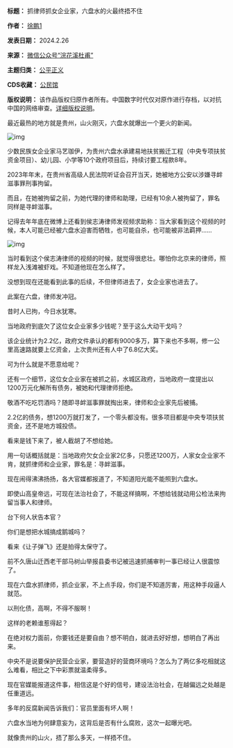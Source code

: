 

**标题：** 抓律师抓女企业家，六盘水的火最终捂不住  

**作者：** [徐鹏1](https://chinadigitaltimes.net/space/浣花溪杜甫)  

**发表日期：** 2024.2.26  

**来源：** [微信公众号“浣花溪杜甫”](https://web.archive.org/web/https://mp.weixin.qq.com/s/DtMaYINWIthNHkt22Hn5Ww)  

**主题归类：** [公平正义](https://chinadigitaltimes.net/space/公平正义)  

**CDS收藏：** [公民馆](https://chinadigitaltimes.net/space/%E5%85%AC%E6%B0%91%E9%A6%86)  

**版权说明：** 该作品版权归原作者所有。中国数字时代仅对原作进行存档，以对抗中国的网络审查。[详细版权说明](https://chinadigitaltimes.net/chinese/copyright)。


最近最热的地方就是贵州，山火刚灭，六盘水就爆出一个更火的新闻。


![img](https://chinadigitaltimes.net/chinese/files/2024/02/post-705413-65dcec49d8b8f.)


少数民族女企业家马艺珈伊，为贵州六盘水承建易地扶贫搬迁工程（中央专项扶贫资金项目）、幼儿园、小学等10个政府项目后，持续讨要工程款8年。


2023年年末，在贵州省高级人民法院听证会召开当天，她被地方公安以涉嫌寻衅滋事罪刑事拘留。


而且，在她被拘留之前，为她代理的律师和助理，已经有10余人被拘留了，罪名同样是寻衅滋事。


记得去年年底在微博上还看到侯志涛律师发视频求助称：当大家看到这个视频的时候，本人可能已经被六盘水迫害而牺牲，也可能自杀，也可能被非法羁押……


![img](https://chinadigitaltimes.net/chinese/files/2024/02/post-705413-65dcec4a03a24.)


当时看到这个侯志涛律师的视频的时候，就觉得很悲壮。哪怕你北京来的律师，照样龙入浅滩被虾戏。不知道他现在怎么样了。


没想到现在还能看到此事的后续，不但律师进去了，女企业家也进去了。


此案在六盘，律师发冲冠。


昔时人已拘，今日水犹寒。


当地政府到底欠了这位女企业家多少钱呢？至于这么大动干戈吗？


该企业统计为2.2亿，政府文件承认的都有9000多万，算下来也不多啊，修一公里高速路就要上亿资金，上次贵州还有人中了6.8亿大奖。


可为什么就是不愿意给呢？


还有一个细节，这位女企业家在被抓之前，水城区政府，当地政府一度提出以1200万元化解所有债务，被她和代理律师拒绝。


敬酒不吃吃罚酒吗？随即寻衅滋事罪就掏出来，律师和企业家先后被捕。


2.2亿的债务，想1200万就打发了，一个零头都没有。很多项目都是中央专项扶贫资金，还不是地方城投债。


看来是钱下来了，被人截胡了不想给她。


用一句话概括就是：当地政府欠女企业家2亿多，只愿还1200万，人家女企业家不肯，就抓律师和企业家，罪名是：寻衅滋事。


现在闹得沸沸扬扬，各大官媒都报道了，不知道阳光能不能照到六盘水。


即使山高皇帝远，可现在法治社会了，不能这样搞啊，不想给钱就动用公检法来拘留当事人和律师。


台下何人状告本官？


你们是想把水城搞成鹅城吗？


看来《让子弹飞》还是拍得太保守了。


前不久唐山迁西老干部马树山举报县委书记被迅速抓捕审判一事已经让人很震惊了。


现在六盘水抓律师，抓企业家，不上点手段，你们是不知道厉害，用这种手段逼人就范。


以刑化债，高啊，不得不服啊！


这样的老赖谁惹得起？


在绝对权力面前，你要钱还是要自由？想不明白，就进去好好想，想明白了再出来。


中央不是说要保护民营企业家，要营造好的营商环境吗？怎么为了两亿多吃相就这么难看，相比之下中彩票就温柔得多。


现在官媒能报道这件事，相信这是个好的信号，建设法治社会，在越偏远之处越是任重道远。


多年的反腐新闻告诉我们：官员里面有坏人啊！


六盘水当地为何肆意妄为，这背后是否有什么腐败，这次一起曝光吧。


就像贵州的山火，捂了那么多天，一样捂不住。

